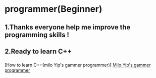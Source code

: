 # programmer(Beginner)</br>
## 1.Thanks everyone help me improve the programming skills ! </br>
## 2.Ready to learn C++ </br>
### 
[How to learn C++(milo Yip's gammer programmer)]
<a href="https://github.com/miloyip/game-programmer" target="_blank">Milo Yip's gammer programmer</a>
